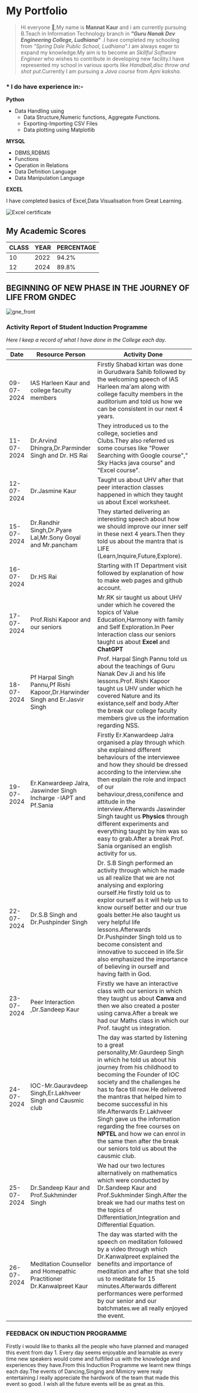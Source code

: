 # My Portfolio
>Hi everyone :wave:,My name is **Mannat Kaur** and i am currently pursuing B.Teach in Information Technology branch in **_"Guru Nanak Dev Engineering College, Ludhiana_"** .I have completed my schooling from *"Spring Dale Public School, Ludhiana"*.I am always eager to expand my knowledge.My aim is to become an *Skillful Software Engineer* who wishes to contribute in developing new facility.I have represented my school in various sports like _Handball,disc throw and shot put_.Currently I am pursuing a *Java course* from *Apni kaksha*.

### * I do have experience in:-
**Python**
 * Data Handling using
   * Data Structure,Numeric functions, Aggregate Functions.
   * Exporting-Importing CSV Files
   * Data plotting using Matplotlib
     
**MYSQL**
  * DBMS,RDBMS
  * Functions 
  * Operation in Relations
  * Data Definition Language 
  * Data Manipulation Language
  
**EXCEL**

I have completed basics of Excel,Data Visualisation from Great Learning.

![Excel certificate](https://github.com/user-attachments/assets/adb7874d-801f-4bb5-8159-4550580cafb6)
    

## My Academic Scores

| CLASS | YEAR | PERCENTAGE |
|-----|----|----------|
| 10 | 2022 | 94.2% |
| 12 | 2024 | 89.8% |

## BEGINNING OF NEW PHASE IN THE JOURNEY OF LIFE FROM GNDEC
![gne_front](https://github.com/user-attachments/assets/f702350c-47b1-4e44-8751-7ec1862df583)

### Activity Report of Student Induction Programme
_Here I keep a record of what I have done in the College each day._

| Date | Resource Person | Activity Done |
|------|-----------------|---------------|
| 09-07-2024 | IAS Harleen Kaur and college faculty members | Firstly Shabad kirtan was done in Gurudwara Sahib followed by the welcoming speech of IAS Harleen ma'am along with college faculty members in the auditorium and told us how we can be consistent in our next 4 years. |
| 11-07-2024 | Dr.Arvind Dhingra,Dr.Parminder Singh and Dr. HS Rai | They introduced us to the college, societies and Clubs.They also referred us some courses like "Power Searching with Google course"," Sky Hacks java course" and "Excel course".|
| 12-07-2024 | Dr.Jasmine Kaur | Taught us about UHV after that peer interaction classes happened in which they taught us about Excel worksheet. |
| 15-07-2024 | Dr.Randhir Singh,Dr.Pyare Lal,Mr.Sony Goyal and Mr.pancham | They started  delivering an interesting speech about how we should improve our inner self in these next 4 years.Then they told us about the mantra that is LIFE (Learn,Inquire,Future,Explore). |
| 16-07-2024 | Dr.HS Rai | Starting with IT Department visit followed by explanation of how to make web pages and github account. |
| 17-07-2024 | Prof.Rishi Kapoor and our seniors | Mr.RK sir taught us about UHV under which he covered the topics of Value Education,Harmony with family and Self Exploration.In Peer Interaction class our seniors taught us about **Excel** and **ChatGPT** |
| 18-07-2024 | Pf Harpal Singh Pannu,Pf Rishi Kapoor,Dr.Harwinder Singh and Er.Jasvir Singh | Prof. Harpal Singh Pannu told us about the teachings of Guru Nanak Dev Ji and his life lessons.Prof. Rishi Kapoor taught us UHV under which he covered Nature and its existance,self and body.After the break our college faculty members give us the information regarding NSS. |
| 19-07-2024 | Er.Kanwardeep Jalra, Jaswinder Singh Incharge -IAPT and Pf.Sania | Firstly Er.Kanwardeep Jalra organised a play through which she explained different behaviours of the interviewee and how they should be dressed according to the interview.she then explain the role and impact of our behaviour,dress,conifence and attitude in the interview.Afterwards Jaswinder Singh taught us **Physics** through different experiments and everything taught by him was so easy to grab.After a break Prof. Sania organised an english activity for us. |
| 22-07-2024 | Dr.S.B Singh and Dr.Pushpinder Singh | Dr. S.B Singh performed an activity through which he made us all realize that we are not analysing and exploring ourself.He firstly told us to explor ourself as it will help us to know ourself better and our true goals better.He also taught us very helpful life lessons.Afterwards Dr.Pushpinder Singh told us to become consistent and innovative to succeed in life.Sir also emphasized the importance of believing in ourself and having faith in God. |
| 23-07-2024 | Peer Interaction ,Dr.Sandeep Kaur | Firstly we have an interactive class with our seniors in which they taught us about **Canva** and then we also created a poster using canva.After a break we had our Maths class in which our Prof. taught us integration. |
| 24-07-2024 | IOC-Mr.Gauravdeep Singh,Er.Lakhveer Singh and Causmic club | The day was started by listening to a great personality,Mr.Gaurdeep Singh in which he told us about his journey from his childhood to becoming the Founder of IOC society and the challenges he has to face till now.He delivered the mantras that helped him to become successful in his life.Afterwards Er.Lakhveer Singh gave us the information regarding the free courses on **NPTEL** and how we can enrol in the same then after the break our seniors told us about the causmic club. |
| 25-07-2024 | Dr.Sandeep Kaur and Prof.Sukhminder Singh | We had our two lectures alternatively on mathematics which were conducted by Dr.Sandeep Kaur and Prof.Sukhminder Singh.After the break we had our maths test on the topics of Differentiation,Integration and Differential Equation. |
| 26-07-2024 | Meditation Counsellor and Homepathic Practitioner Dr.Kanwalpreet Kaur | The day was started with the speech on meditation followed by a video through which Dr.Kanwalpreet explained the benefits and importance of meditation and after that she told us to meditate for 15 minutes.Afterwards different performances were performed by our senior and our batchmates.we all really enjoyed the event. |
### FEEDBACK ON INDUCTION PROGRAMME
Firstly i would like to thanks all the people who have planned and managed this event from day 1. Every day seems enjoyable and learnable as every time new speakers would come and fulfilled us with the knowledge and experiences they have.From this Induction Programme we learnt new things each day.The events of Dancing,Singing and Mimicry were realy entertaining.I really appreciate the hardwork of the team that made this event so good. I wish all the future events will be as great as this.
